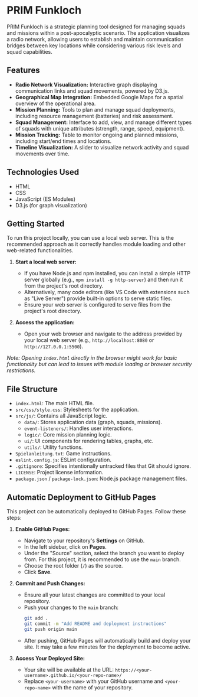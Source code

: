 # PRIM Funkloch

PRIM Funkloch is a strategic planning tool designed for managing squads and missions within a post-apocalyptic scenario. The application visualizes a radio network, allowing users to establish and maintain communication bridges between key locations while considering various risk levels and squad capabilities.

## Features

*   **Radio Network Visualization:** Interactive graph displaying communication links and squad movements, powered by D3.js.
*   **Geographical Map Integration:** Embedded Google Maps for a spatial overview of the operational area.
*   **Mission Planning:** Tools to plan and manage squad deployments, including resource management (batteries) and risk assessment.
*   **Squad Management:** Interface to add, view, and manage different types of squads with unique attributes (strength, range, speed, equipment).
*   **Mission Tracking:** Table to monitor ongoing and planned missions, including start/end times and locations.
*   **Timeline Visualization:** A slider to visualize network activity and squad movements over time.

## Technologies Used

*   HTML
*   CSS
*   JavaScript (ES Modules)
*   D3.js (for graph visualization)

## Getting Started

To run this project locally, you can use a local web server. This is the recommended approach as it correctly handles module loading and other web-related functionalities.

1.  **Start a local web server:**
    *   If you have Node.js and npm installed, you can install a simple HTTP server globally (e.g., `npm install -g http-server`) and then run it from the project's root directory.
    *   Alternatively, many code editors (like VS Code with extensions such as "Live Server") provide built-in options to serve static files.
    *   Ensure your web server is configured to serve files from the project's root directory.

2.  **Access the application:**
    *   Open your web browser and navigate to the address provided by your local web server (e.g., `http://localhost:8080` or `http://127.0.0.1:5500`).

*Note: Opening `index.html` directly in the browser might work for basic functionality but can lead to issues with module loading or browser security restrictions.*

## File Structure

*   `index.html`: The main HTML file.
*   `src/css/style.css`: Stylesheets for the application.
*   `src/js/`: Contains all JavaScript logic.
    *   `data/`: Stores application data (graph, squads, missions).
    *   `event-listeners/`: Handles user interactions.
    *   `logic/`: Core mission planning logic.
    *   `ui/`: UI components for rendering tables, graphs, etc.
    *   `utils/`: Utility functions.
*   `Spielanleitung.txt`: Game instructions.
*   `eslint.config.js`: ESLint configuration.
*   `.gitignore`: Specifies intentionally untracked files that Git should ignore.
*   `LICENSE`: Project license information.
*   `package.json` / `package-lock.json`: Node.js package management files.

## Automatic Deployment to GitHub Pages

This project can be automatically deployed to GitHub Pages. Follow these steps:

1.  **Enable GitHub Pages:**
    *   Navigate to your repository's **Settings** on GitHub.
    *   In the left sidebar, click on **Pages**.
    *   Under the "Source" section, select the branch you want to deploy from. For this project, it is recommended to use the `main` branch.
    *   Choose the root folder (`/`) as the source.
    *   Click **Save**.

2.  **Commit and Push Changes:**
    *   Ensure all your latest changes are committed to your local repository.
    *   Push your changes to the `main` branch:
        ```bash
        git add .
        git commit -m "Add README and deployment instructions"
        git push origin main
        ```
    *   After pushing, GitHub Pages will automatically build and deploy your site. It may take a few minutes for the deployment to become active.

3.  **Access Your Deployed Site:**
    *   Your site will be available at the URL: `https://<your-username>.github.io/<your-repo-name>/`
    *   Replace `<your-username>` with your GitHub username and `<your-repo-name>` with the name of your repository.
